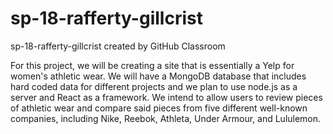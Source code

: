 # sp-18-rafferty-gillcrist
sp-18-rafferty-gillcrist created by GitHub Classroom

For this project, we will be creating a site that is essentially a Yelp for women's athletic wear. We will have a MongoDB database that includes hard coded data for different projects and we plan to use node.js as a server and React as a framework. We intend to allow users to review pieces of athletic wear and compare said pieces from five different well-known companies, including Nike, Reebok, Athleta, Under Armour, and Lululemon. 
